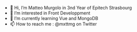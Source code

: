 - 👋 Hi, I’m Matteo Murgolo in 3nd Year of Epitech Strasbourg
- 👀 I’m interested in Front Developpment
- 🌱 I’m currently learning Vue and MongoDB
- 📫 How to reach me : @mxttmg on Twitter

<!---
matteomurgolo/matteomurgolo is a ✨ special ✨ repository because its `README.md` (this file) appears on your GitHub profile.
You can click the Preview link to take a look at your changes.
--->
